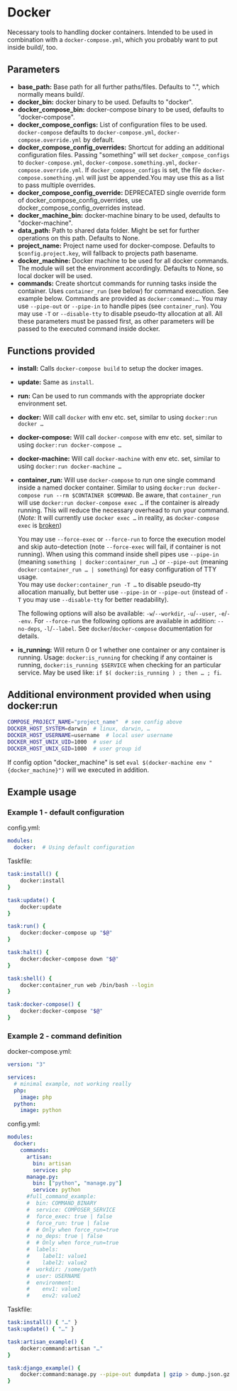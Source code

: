 # Docker

Necessary tools to handling docker containers. Intended to be used in combination with a `docker-compose.yml`, which
you probably want to put inside build/, too.

## Parameters

* **base_path:** Base path for all further paths/files. Defaults to ".", which normally means build/.
* **docker_bin:** docker binary to be used. Defaults to "docker".
* **docker_compose_bin:** docker-compose binary to be used, defaults to "docker-compose".
* **docker_compose_configs:** List of configuration files to be used. `docker-compose` defaults to `docker-compose.yml`,
  `docker-compose.override.yml` by default. 
* **docker_compose_config_overrides:** Shortcut for adding an additional configuration files. Passing "something" will set
  `docker_compose_configs` to `docker-compose.yml`, `docker-compose.something.yml`, `docker-compose.override.yml`. If
  `docker_compose_configs` is set, the file `docker-compose.something.yml` will just be appended.You may use this
  as a list to pass multiple overrides.
* **docker_compose_config_override:** DEPRECATED single override form of docker_compose_config_overrides, use
  docker_compose_config_overrides instead.
* **docker_machine_bin:** docker-machine binary to be used, defaults to "docker-machine".
* **data_path:** Path to shared data folder. Might be set for further operations on this path. Defaults to None.
* **project_name:** Project name used for docker-compose. Defaults to `$config.project.key`, will fallback to projects
  path basename.
* **docker_machine:** Docker machine to be used for all docker commands. The module will set the environment
  accordingly. Defaults to None, so local docker will be used.
* **commands:** Create shortcut commands for running tasks inside the container. Uses `container_run` (see below) for
  command execution. See example below. Commands are provided as `docker:command:…`. You may use `--pipe-out` or
  `--pipe-in` to handle pipes (see `container_run`). You may use `-T` or `--disable-tty` to disable pseudo-tty
  allocation at all. All these parameters must be passed first, as other parameters will be passed to the executed
  command inside docker.

## Functions provided

* **install:** Calls `docker-compose build` to setup the docker images.
* **update:** Same as `install`.
* **run:** Can be used to run commands with the appropriate docker environment set.
* **docker:** Will call `docker` with env etc. set, similar to using `docker:run docker …`
* **docker-compose:** Will call `docker-compose` with env etc. set, similar to using `docker:run docker-compose …`
* **docker-machine:** Will call `docker-machine` with env etc. set, similar to using `docker:run docker-machine …`
* **container_run:** Will use `docker-compose` to run one single command inside a named docker container. Similar to
    using `docker:run docker-compose run --rm $CONTAINER $COMMAND`. Be aware, that `container_run` will
    use `docker:run docker-compose exec …` if the container is already running. This will reduce the necessary
    overhead to run your command. (*Note:* It will currently use `docker exec …` in reality, as `docker-compose exec`
    is [broken](https://github.com/docker/compose/issues/3352))
    
    You may use `--force-exec` or `--force-run` to force the execution model and
    skip auto-detection (note `--force-exec` will fail, if container is not running). When using this command inside
    shell pipes use `--pipe-in` (meaning `something | docker:container_run …`) or `--pipe-out`
    (meaning `docker:container_run … | something`) for easy configuration of TTY usage.  
    You may use `docker:container_run -T …` to disable pseudo-tty allocation manually, but better use
    `--pipe-in` or `--pipe-out` (instead of `-T` you may use `--disable-tty` for better readability).
    
    The following options will also be available: `-w`/`--workdir`, `-u`/`--user`, `-e`/`--env`. For `--force-run`
    the following options are available in addition:  `--no-deps`, `-l`/`--label`. See `docker`/`docker-compose`
    documentation for details.
* **is_running:** Will return 0 or 1 whether one container or any container is running. Usage: `docker:is_running`
    for checking if any container is running, `docker:is_running $SERVICE` when checking for an particular
    service. May be used like: `if $( docker:is_running ) ; then … ; fi`.

## Additional environment provided when using docker:run

```bash
COMPOSE_PROJECT_NAME="project_name"  # see config above
DOCKER_HOST_SYSTEM=darwin  # linux, darwin, …
DOCKER_HOST_USERNAME=username  # local user username
DOCKER_HOST_UNIX_UID=1000  # user id
DOCKER_HOST_UNIX_GID=1000  # user group id
```

If config option "docker_machine" is set `eval $(docker-machine env "{docker_machine}")` will we executed in addition.

## Example usage

### Example 1 - default configuration

config.yml:
```yaml
modules:
  docker:  # Using default configuration
```

Taskfile:
```bash
task:install() {
    docker:install
}

task:update() {
    docker:update
}

task:run() {
    docker:docker-compose up "$@"
}

task:halt() {
    docker:docker-compose down "$@"
}

task:shell() {
    docker:container_run web /bin/bash --login
}

task:docker-compose() {
    docker:docker-compose "$@"
}
```

### Example 2 - command definition

docker-compose.yml:
```yaml
version: "3"

services:
  # minimal example, not working really
  php:
    image: php
  python:
    image: python
```

config.yml:
```yaml
modules:
  docker:
    commands:
      artisan:
        bin: artisan
        service: php
      manage.py:
        bin: ["python", "manage.py"]
        service: python
      #full_command_example:
      #  bin: COMMAND_BINARY
      #  service: COMPOSER_SERVICE
      #  force_exec: true | false
      #  force_run: true | false
      #  # Only when force_run=true
      #  no_deps: true | false
      #  # Only when force_run=true
      #  labels:
      #    label1: value1
      #    label2: value2
      #  workdir: /some/path
      #  user: USERNAME
      #  environment:
      #    env1: value1
      #    env2: value2
```

Taskfile:
```bash
task:install() { "…" }
task:update() { "…" }

task:artisan_example() {
    docker:command:artisan "…"
}

task:django_example() {
    docker:command:manage.py --pipe-out dumpdata | gzip > dump.json.gz 
}
```

